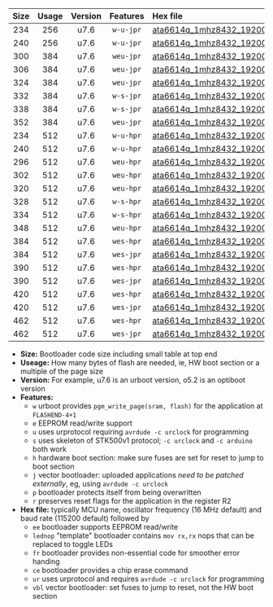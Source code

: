 |Size|Usage|Version|Features|Hex file|
|:-:|:-:|:-:|:-:|:--|
|234|256|u7.6|`w-u-jpr`|[ata6614q_1mhz8432_19200bps_ur_vbl.hex](https://raw.githubusercontent.com/stefanrueger/urboot/main/ata6614q_1mhz8432_19200bps_ur_vbl.hex)|
|240|256|u7.6|`w-u-jpr`|[ata6614q_1mhz8432_19200bps_lednop_ur_vbl.hex](https://raw.githubusercontent.com/stefanrueger/urboot/main/ata6614q_1mhz8432_19200bps_lednop_ur_vbl.hex)|
|300|384|u7.6|`weu-jpr`|[ata6614q_1mhz8432_19200bps_ee_ur_vbl.hex](https://raw.githubusercontent.com/stefanrueger/urboot/main/ata6614q_1mhz8432_19200bps_ee_ur_vbl.hex)|
|306|384|u7.6|`weu-jpr`|[ata6614q_1mhz8432_19200bps_ee_lednop_ur_vbl.hex](https://raw.githubusercontent.com/stefanrueger/urboot/main/ata6614q_1mhz8432_19200bps_ee_lednop_ur_vbl.hex)|
|324|384|u7.6|`weu-jpr`|[ata6614q_1mhz8432_19200bps_ee_lednop_fr_ur_vbl.hex](https://raw.githubusercontent.com/stefanrueger/urboot/main/ata6614q_1mhz8432_19200bps_ee_lednop_fr_ur_vbl.hex)|
|332|384|u7.6|`w-s-jpr`|[ata6614q_1mhz8432_19200bps_vbl.hex](https://raw.githubusercontent.com/stefanrueger/urboot/main/ata6614q_1mhz8432_19200bps_vbl.hex)|
|338|384|u7.6|`w-s-jpr`|[ata6614q_1mhz8432_19200bps_lednop_vbl.hex](https://raw.githubusercontent.com/stefanrueger/urboot/main/ata6614q_1mhz8432_19200bps_lednop_vbl.hex)|
|352|384|u7.6|`weu-jpr`|[ata6614q_1mhz8432_19200bps_ee_lednop_fr_ce_ur_vbl.hex](https://raw.githubusercontent.com/stefanrueger/urboot/main/ata6614q_1mhz8432_19200bps_ee_lednop_fr_ce_ur_vbl.hex)|
|234|512|u7.6|`w-u-hpr`|[ata6614q_1mhz8432_19200bps_ur.hex](https://raw.githubusercontent.com/stefanrueger/urboot/main/ata6614q_1mhz8432_19200bps_ur.hex)|
|240|512|u7.6|`w-u-hpr`|[ata6614q_1mhz8432_19200bps_lednop_ur.hex](https://raw.githubusercontent.com/stefanrueger/urboot/main/ata6614q_1mhz8432_19200bps_lednop_ur.hex)|
|296|512|u7.6|`weu-hpr`|[ata6614q_1mhz8432_19200bps_ee_ur.hex](https://raw.githubusercontent.com/stefanrueger/urboot/main/ata6614q_1mhz8432_19200bps_ee_ur.hex)|
|302|512|u7.6|`weu-hpr`|[ata6614q_1mhz8432_19200bps_ee_lednop_ur.hex](https://raw.githubusercontent.com/stefanrueger/urboot/main/ata6614q_1mhz8432_19200bps_ee_lednop_ur.hex)|
|320|512|u7.6|`weu-hpr`|[ata6614q_1mhz8432_19200bps_ee_lednop_fr_ur.hex](https://raw.githubusercontent.com/stefanrueger/urboot/main/ata6614q_1mhz8432_19200bps_ee_lednop_fr_ur.hex)|
|328|512|u7.6|`w-s-hpr`|[ata6614q_1mhz8432_19200bps.hex](https://raw.githubusercontent.com/stefanrueger/urboot/main/ata6614q_1mhz8432_19200bps.hex)|
|334|512|u7.6|`w-s-hpr`|[ata6614q_1mhz8432_19200bps_lednop.hex](https://raw.githubusercontent.com/stefanrueger/urboot/main/ata6614q_1mhz8432_19200bps_lednop.hex)|
|348|512|u7.6|`weu-hpr`|[ata6614q_1mhz8432_19200bps_ee_lednop_fr_ce_ur.hex](https://raw.githubusercontent.com/stefanrueger/urboot/main/ata6614q_1mhz8432_19200bps_ee_lednop_fr_ce_ur.hex)|
|384|512|u7.6|`wes-hpr`|[ata6614q_1mhz8432_19200bps_ee.hex](https://raw.githubusercontent.com/stefanrueger/urboot/main/ata6614q_1mhz8432_19200bps_ee.hex)|
|384|512|u7.6|`wes-jpr`|[ata6614q_1mhz8432_19200bps_ee_vbl.hex](https://raw.githubusercontent.com/stefanrueger/urboot/main/ata6614q_1mhz8432_19200bps_ee_vbl.hex)|
|390|512|u7.6|`wes-hpr`|[ata6614q_1mhz8432_19200bps_ee_lednop.hex](https://raw.githubusercontent.com/stefanrueger/urboot/main/ata6614q_1mhz8432_19200bps_ee_lednop.hex)|
|390|512|u7.6|`wes-jpr`|[ata6614q_1mhz8432_19200bps_ee_lednop_vbl.hex](https://raw.githubusercontent.com/stefanrueger/urboot/main/ata6614q_1mhz8432_19200bps_ee_lednop_vbl.hex)|
|420|512|u7.6|`wes-hpr`|[ata6614q_1mhz8432_19200bps_ee_lednop_fr.hex](https://raw.githubusercontent.com/stefanrueger/urboot/main/ata6614q_1mhz8432_19200bps_ee_lednop_fr.hex)|
|420|512|u7.6|`wes-jpr`|[ata6614q_1mhz8432_19200bps_ee_lednop_fr_vbl.hex](https://raw.githubusercontent.com/stefanrueger/urboot/main/ata6614q_1mhz8432_19200bps_ee_lednop_fr_vbl.hex)|
|462|512|u7.6|`wes-hpr`|[ata6614q_1mhz8432_19200bps_ee_lednop_fr_ce.hex](https://raw.githubusercontent.com/stefanrueger/urboot/main/ata6614q_1mhz8432_19200bps_ee_lednop_fr_ce.hex)|
|462|512|u7.6|`wes-jpr`|[ata6614q_1mhz8432_19200bps_ee_lednop_fr_ce_vbl.hex](https://raw.githubusercontent.com/stefanrueger/urboot/main/ata6614q_1mhz8432_19200bps_ee_lednop_fr_ce_vbl.hex)|

- **Size:** Bootloader code size including small table at top end
- **Useage:** How many bytes of flash are needed, ie, HW boot section or a multiple of the page size
- **Version:** For example, u7.6 is an urboot version, o5.2 is an optiboot version
- **Features:**
  + `w` urboot provides `pgm_write_page(sram, flash)` for the application at `FLASHEND-4+1`
  + `e` EEPROM read/write support
  + `u` uses urprotocol requiring `avrdude -c urclock` for programming
  + `s` uses skeleton of STK500v1 protocol; `-c urclock` and `-c arduino` both work
  + `h` hardware boot section: make sure fuses are set for reset to jump to boot section
  + `j` vector bootloader: uploaded applications *need to be patched externally*, eg, using `avrdude -c urclock`
  + `p` bootloader protects itself from being overwritten
  + `r` preserves reset flags for the application in the register R2
- **Hex file:** typically MCU name, oscillator frequency (16 MHz default) and baud rate (115200 default) followed by
  + `ee` bootloader supports EEPROM read/write
  + `lednop` "template" bootloader contains `mov rx,rx` nops that can be replaced to toggle LEDs
  + `fr` bootloader provides non-essential code for smoother error handing
  + `ce` bootloader provides a chip erase command
  + `ur` uses urprotocol and requires `avrdude -c urclock` for programming
  + `vbl` vector bootloader: set fuses to jump to reset, not the HW boot section
